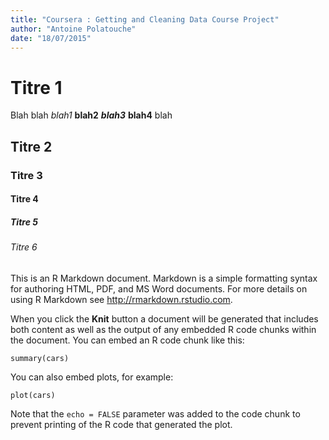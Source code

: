 ```yaml
---
title: "Coursera : Getting and Cleaning Data Course Project"
author: "Antoine Polatouche"
date: "18/07/2015"
---
```


# Titre 1

Blah blah *blah1* **blah2** ***blah3*** ****blah4**** blah

## Titre 2
### Titre 3
#### Titre 4
##### Titre 5
###### Titre 6

This is an R Markdown document. Markdown is a simple formatting syntax for authoring HTML, PDF, and MS Word documents. For more details on using R Markdown see <http://rmarkdown.rstudio.com>.

When you click the **Knit** button a document will be generated that includes both content as well as the output of any embedded R code chunks within the document. You can embed an R code chunk like this:

```{r}
summary(cars)
```

You can also embed plots, for example:

```{r, echo=FALSE}
plot(cars)
```

Note that the `echo = FALSE` parameter was added to the code chunk to prevent printing of the R code that generated the plot.
